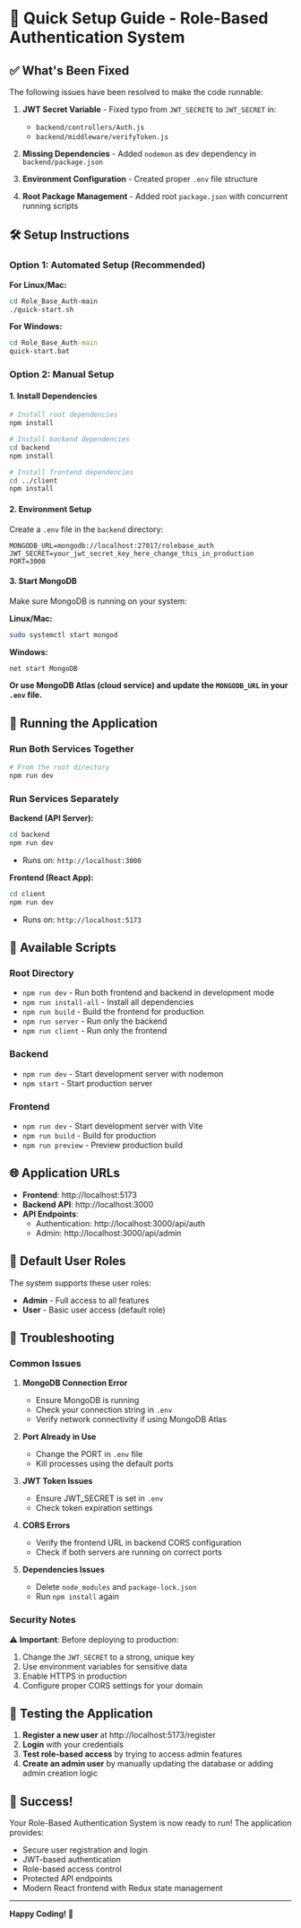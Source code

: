 # 🚀 Quick Setup Guide - Role-Based Authentication System

## ✅ What's Been Fixed

The following issues have been resolved to make the code runnable:

1. **JWT Secret Variable** - Fixed typo from `JWT_SECRETE` to `JWT_SECRET` in:
   - `backend/controllers/Auth.js`
   - `backend/middleware/verifyToken.js`

2. **Missing Dependencies** - Added `nodemon` as dev dependency in `backend/package.json`

3. **Environment Configuration** - Created proper `.env` file structure

4. **Root Package Management** - Added root `package.json` with concurrent running scripts

## 🛠️ Setup Instructions

### Option 1: Automated Setup (Recommended)

**For Linux/Mac:**
```bash
cd Role_Base_Auth-main
./quick-start.sh
```

**For Windows:**
```cmd
cd Role_Base_Auth-main
quick-start.bat
```

### Option 2: Manual Setup

#### 1. Install Dependencies
```bash
# Install root dependencies
npm install

# Install backend dependencies
cd backend
npm install

# Install frontend dependencies
cd ../client
npm install
```

#### 2. Environment Setup
Create a `.env` file in the `backend` directory:
```env
MONGODB_URL=mongodb://localhost:27017/rolebase_auth
JWT_SECRET=your_jwt_secret_key_here_change_this_in_production
PORT=3000
```

#### 3. Start MongoDB
Make sure MongoDB is running on your system:

**Linux/Mac:**
```bash
sudo systemctl start mongod
```

**Windows:**
```cmd
net start MongoDB
```

**Or use MongoDB Atlas (cloud service) and update the `MONGODB_URL` in your `.env` file.**

## 🚀 Running the Application

### Run Both Services Together
```bash
# From the root directory
npm run dev
```

### Run Services Separately

**Backend (API Server):**
```bash
cd backend
npm run dev
```
- Runs on: `http://localhost:3000`

**Frontend (React App):**
```bash
cd client
npm run dev
```
- Runs on: `http://localhost:5173`

## 🔧 Available Scripts

### Root Directory
- `npm run dev` - Run both frontend and backend in development mode
- `npm run install-all` - Install all dependencies
- `npm run build` - Build the frontend for production
- `npm run server` - Run only the backend
- `npm run client` - Run only the frontend

### Backend
- `npm run dev` - Start development server with nodemon
- `npm start` - Start production server

### Frontend
- `npm run dev` - Start development server with Vite
- `npm run build` - Build for production
- `npm run preview` - Preview production build

## 🌐 Application URLs

- **Frontend**: http://localhost:5173
- **Backend API**: http://localhost:3000
- **API Endpoints**:
  - Authentication: http://localhost:3000/api/auth
  - Admin: http://localhost:3000/api/admin

## 🔑 Default User Roles

The system supports these user roles:
- **Admin** - Full access to all features
- **User** - Basic user access (default role)

## 🐛 Troubleshooting

### Common Issues

1. **MongoDB Connection Error**
   - Ensure MongoDB is running
   - Check your connection string in `.env`
   - Verify network connectivity if using MongoDB Atlas

2. **Port Already in Use**
   - Change the PORT in `.env` file
   - Kill processes using the default ports

3. **JWT Token Issues**
   - Ensure JWT_SECRET is set in `.env`
   - Check token expiration settings

4. **CORS Errors**
   - Verify the frontend URL in backend CORS configuration
   - Check if both servers are running on correct ports

5. **Dependencies Issues**
   - Delete `node_modules` and `package-lock.json`
   - Run `npm install` again

### Security Notes

⚠️ **Important**: Before deploying to production:
1. Change the `JWT_SECRET` to a strong, unique key
2. Use environment variables for sensitive data
3. Enable HTTPS in production
4. Configure proper CORS settings for your domain

## 📝 Testing the Application

1. **Register a new user** at http://localhost:5173/register
2. **Login** with your credentials
3. **Test role-based access** by trying to access admin features
4. **Create an admin user** by manually updating the database or adding admin creation logic

## 🎉 Success!

Your Role-Based Authentication System is now ready to run! The application provides:
- Secure user registration and login
- JWT-based authentication
- Role-based access control
- Protected API endpoints
- Modern React frontend with Redux state management

---

**Happy Coding! 🚀**